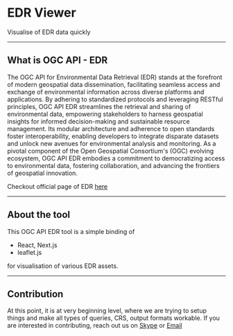 # EDR Viewer
Visualise of EDR data quickly

---

## What is OGC API - EDR


The OGC API for Environmental Data Retrieval (EDR) stands at the forefront of modern geospatial data dissemination, facilitating seamless access and exchange of environmental information across diverse platforms and applications. By adhering to standardized protocols and leveraging RESTful principles, OGC API EDR streamlines the retrieval and sharing of environmental data, empowering stakeholders to harness geospatial insights for informed decision-making and sustainable resource management. Its modular architecture and adherence to open standards foster interoperability, enabling developers to integrate disparate datasets and unlock new avenues for environmental analysis and monitoring. As a pivotal component of the Open Geospatial Consortium's (OGC) evolving ecosystem, OGC API EDR embodies a commitment to democratizing access to environmental data, fostering collaboration, and advancing the frontiers of geospatial innovation.

Checkout official page of EDR [here](https://ogcapi.ogc.org/edr/)

----

## About the tool

This OGC API EDR tool is a simple binding of 
- React, Next.js
- leaflet.js
  
for visualisation of various EDR assets. 

----

## Contribution

At this point, it is at very beginning level, where we are trying to setup things and make all types of queries, CRS, output formats workable. If you are interested in contributing, reach out us on [Skype](https://join.skype.com/invite/pbe3ybmOEI4q) or [Email](mailto:krishna@rottengrapes.tech)
